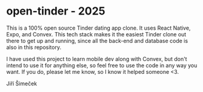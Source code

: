 # open-tinder - 2025

This is a 100% open source Tinder dating app clone. It uses React Native, Expo, and Convex. This tech stack makes it the easiest Tinder clone out there to get up and running, since all the back-end and database code is also in this repository.

I have used this project to learn mobile dev along with Convex, but don't intend to use it for anything else, so feel free to use the code in any way you want. If you do, please let me know, so I know it helped someone <3.

Jiří Šimeček
